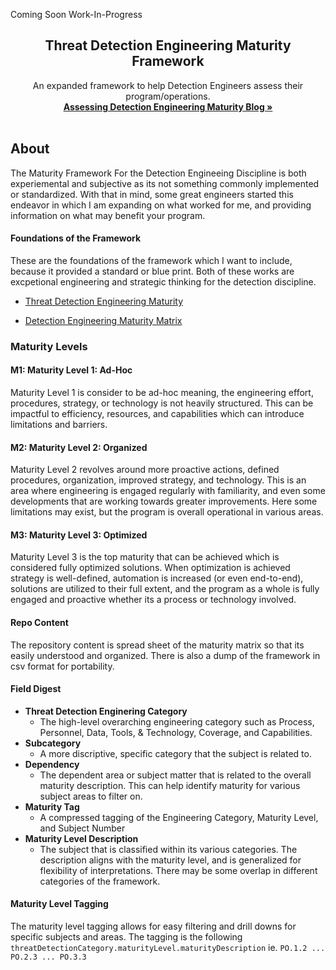 Coming Soon Work-In-Progress
<br />
<div align="center">
  <h2 align="center">Threat Detection Engineering Maturity Framework</h2>
  <p align="center">
    An expanded framework to help Detection Engineers assess their program/operations.
    <br />
    <a href="test"><strong>Assessing Detection Engineering Maturity Blog »</strong></a>
    <br />
    <br />
  </p>
</div>

## About
The Maturity Framework For the Detection Engineeing Discipline is both experiemental and subjective as its not something commonly implemented or standardized. With that in mind, some great engineers started this endeavor in which I am expanding on what worked for me, and providing information on what may benefit your program. 

#### Foundations of the Framework 
These are the foundations of the framework which I want to include, because it provided a standard or blue print. Both of these works are excpetional engineering and strategic thinking for the detection discipline. 

- [Threat Detection Engineering Maturity](https://medium.com/snowflake/threat-detection-maturity-framework-23bbb74db2bc)

- [Detection Engineering Maturity Matrix](https://detectionengineering.io/)

### Maturity Levels 
#### M1: Maturity Level 1: Ad-Hoc
Maturity Level 1 is consider to be ad-hoc meaning, the engineering effort, procedures, strategy, or technology is not heavily structured. This can be impactful to efficiency, resources, and capabilities which can introduce limitations and barriers.

#### M2: Maturity Level 2: Organized
Maturity Level 2 revolves around more proactive actions, defined procedures, organization, improved strategy, and technology. This is an area where engineering is engaged regularly with familiarity, and even some developments that are working towards greater improvements. Here some limitations may exist, but the program is overall operational in various areas.

#### M3: Maturity Level 3: Optimized
Maturity Level 3 is the top maturity that can be achieved which is considered fully optimized solutions. When optimization is achieved strategy is well-defined, automation is increased (or even end-to-end), solutions are utilized to their full extent, and the program as a whole is fully engaged and proactive whether its a process or technology involved.


#### Repo Content
The repository content is spread sheet of the maturity matrix so that its easily understood and organized. There is also a dump of the framework in csv format for portability.

#### Field Digest 

- **Threat Detection Enginering Category**
  - The high-level overarching engineering category such as Process, Personnel, Data, Tools, & Technology, Coverage, and Capabilities. 
- **Subcategory**
  - A more discriptive, specific category that the subject is related to.
- **Dependency**
  - The dependent area or subject matter that is related to the overall maturity description. This can help identify maturity for various subject areas to filter on.
- **Maturity Tag**
  - A compressed tagging of the Engineering Category, Maturity Level, and Subject Number
- **Maturity Level Description**
  - The subject that is classified within its various categories. The description aligns with the maturity level, and is generalized for flexibility of interpretations. There may be some overlap in different categories of the framework. 

#### Maturity Level Tagging 
The maturity level tagging allows for easy filtering and drill downs for specific subjects and areas. The tagging is the following 
`threatDetectionCategory.maturityLevel.maturityDescription` ie. `PO.1.2 ... PO.2.3 ... PO.3.3`




